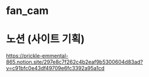 # fan_cam

# 노션 (사이트 기획)
https://prickle-emmental-865.notion.site/297e8c7f262c4b2eaf9b5300604d83ad?v=c91bfc0e43df49709e6fc3392a95a1cd
